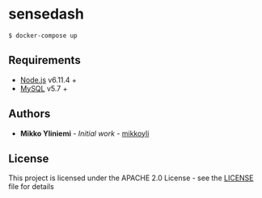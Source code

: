 # sensedash

```console
$ docker-compose up
```

## Requirements

* [Node.js](https://nodejs.org/en/) v6.11.4 +
* [MySQL](https://www.mysql.com/) v5.7 +

## Authors

* **Mikko Yliniemi** - *Initial work* - [mikkoyli](https://github.com/mikkoyli)

## License

This project is licensed under the APACHE 2.0 License - see the [LICENSE](LICENSE) file for details

